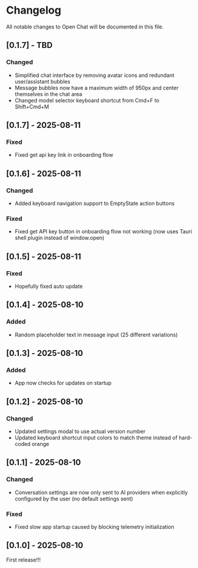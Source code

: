 # Changelog

All notable changes to Open Chat will be documented in this file.

## [0.1.7] - TBD
### Changed
- Simplified chat interface by removing avatar icons and redundant user/assistant bubbles
- Message bubbles now have a maximum width of 950px and center themselves in the chat area
- Changed model selector keyboard shortcut from Cmd+F to Shift+Cmd+M

## [0.1.7] - 2025-08-11
### Fixed
- Fixed get api key link in onboarding flow

## [0.1.6] - 2025-08-11
### Changed  
- Added keyboard navigation support to EmptyState action buttons

### Fixed
- Fixed get API key button in onboarding flow not working (now uses Tauri shell plugin instead of window.open)

## [0.1.5] - 2025-08-11
### Fixed
- Hopefully fixed auto update

## [0.1.4] - 2025-08-10

### Added
- Random placeholder text in message input (25 different variations)

## [0.1.3] - 2025-08-10

### Added
- App now checks for updates on startup

## [0.1.2] - 2025-08-10

### Changed
- Updated settings modal to use actual version number
- Updated keyboard shortcut input colors to match theme instead of hard-coded orange

## [0.1.1] - 2025-08-10

### Changed
- Conversation settings are now only sent to AI providers when explicitly configured by the user (no default settings sent)

### Fixed
- Fixed slow app startup caused by blocking telemetry initialization

## [0.1.0] - 2025-08-10

First release!!!


